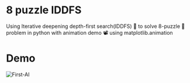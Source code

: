 # 8 puzzle IDDFS
Using Iterative deepening depth-first search(IDDFS) 🔎  to solve 8-puzzle 🧩 problem in python with animation demo 📽️ using matplotlib.animation 
# Demo
![First-AI](https://user-images.githubusercontent.com/55438729/179014957-891e517c-4187-4356-926b-cdb7d98c62da.gif)
